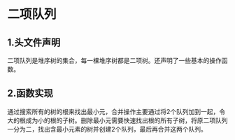 # 二项队列
## 1.头文件声明
二项队列是堆序树的集合，每一棵堆序树都是二项树。还声明了一些基本的操作函数。
## 2.函数实现
通过搜索所有的树的根来找出最小元，合并操作主要通过将2个队列加到一起，令大的根成为小的根的子树。删除最小元需要快速找出根的所有子树，将原二项队列一分为二，找出含最小元素的树并创建2个队列，最后再合并这两个队列。
